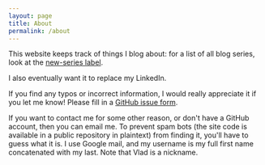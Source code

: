 ```yaml
---
layout: page
title: About
permalink: /about
---
```


This website keeps track of things I blog about: for a list of all blog series, look at the [new-series label](/category/new-series).

I also eventually want it to replace my LinkedIn.

If you find any typos or incorrect information, I would really appreciate it if you let me know! Please fill in a [GitHub issue form](https://github.com/vlad17/vlad17.github.io/issues/new).

If you want to contact me for some other reason, or don't have a GitHub account, then you can email me. To prevent spam bots (the site code is available in a public repository in plaintext) from finding it, you'll have to guess what it is. I use Google mail, and my username is my full first name concatenated with my last. Note that Vlad is a nickname.

